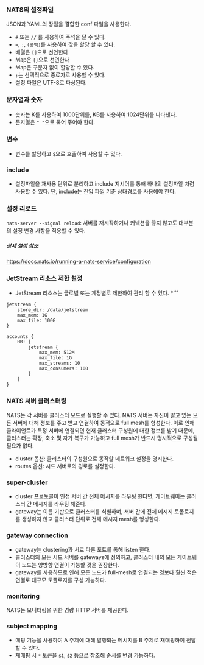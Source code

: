 
### NATS의 설정파일
JSON과 YAML의 장점을 결합한 conf 파일을 사용한다.
* `#` 또는 `//` 를 사용하여 주석을 달 수 있다.
* `=`, `:`, `(공백)`를 사용하여 값을 할당 할 수 있다.
* 배열은 `[]`으로 선언한다
* Map은 `{}`으로 선언한다
* Map은 구분자 없이 할당할 수 있다.
* `;`는 선택적으로 종료자로 사용할 수 있다.
* 설정 파일은 UTF-8로 파싱된다.

### 문자열과 숫자
* 숫자는 K를 사용하여 1000단위를, KB를 사용하여 1024단위를 나타낸다.
* 문자열은 `" "`으로 묶어 주어야 한다.

### 변수
* 변수를 할당하고 `$`으로 호출하여 사용할 수 있다.

### include 
* 설정파일을 재사용 단위로 분리하고 include 지시어를 통해 하나의 설정파일 처럼 사용할 수 있다. 단, include는 진입 파일 기준 상대경로를 사용해야 한다.

### 설정 리로드
`nats-server --signal reload`: 서버를 재시작하거나 커넥션을 끊지 않고도 대부분의 설정 변경 사항을 적용할 수 있다.

##### 상세 설정 참조
https://docs.nats.io/running-a-nats-service/configuration

### JetStream 리소스 제한 설정
* JetStream 리소스는 글로벌 또는 계정별로 제한하여 관리 할 수 있다.
*```
```
jetstream {
    store_dir: /data/jetstream
    max_mem: 1G
    max_file: 100G
}

accounts {
    HR: {
        jetstream {
            max_mem: 512M
            max_file: 1G
            max_streams: 10
            max_consumers: 100
        }
    }
}
```

### NATS 서버 클러스터링
NATS는 각 서버를 클러스터 모드로 실행할 수 있다. NATS 서버는 자신이 알고 있는 모든 서버에 대해 정보를 주고 받고 연결하여 동적으로 full mesh를 형성한다. 이로 인해 클라이언트가 특정 서버에 연결되면 현재 클러스터 구성원에 대한 정보를 받기 때문에, 클러스터는 확장, 축소 및 자가 복구가 가능하고 full mesh가 반드시 명시적으로 구성될 필요가 없다.
* cluster 옵션: 클러스터의 구성원으로 동작할 네트워크 설정을 명시한다.
* routes 옵션: 시드 서버로의 경로를 설정한다.

### super-cluster
* cluster 프로토콜이 인접 서버 간 전체 메시지를 라우팅 한다면, 게이트웨이는 클러스터 간 메시지를 라우팅 해준다.
* gateway는 이름 기반으로 클러스터를 식별하며, 서버 간에 전체 메시지 토폴로지를 생성하지 않고 클러스터 단위로 전체 메시지 mesh를 형성한다.

### gateway connection
* gateway는 clustering과 서로 다른 포트를 통해 listen 한다.
* 클러스터의 모든 시드 서버를 gateways에 정의하고, 클러스터 내의 모든 게이트웨이 노드는 양방향 연결이 가능할 것을 권장한다.
* gateway를 사용하므로 인해 모든 노드가 full-mesh로 연결되는 것보다 훨씬 적은 연결로 대규모 토폴로지를 구성 가능하다.

### monitoring
NATS는 모니터링을 위한 경량 HTTP 서버를 제공한다.

### subject mapping
* 매핑 기능을 사용하여 A 주제에 대해 발행되는 메시지를 B 주제로 재매핑하여 전달 할 수 있다.
* 재매핑 시 `*` 토큰을 `$1`, `$2` 등으로 참조해 순서를 변경 가능하다.

